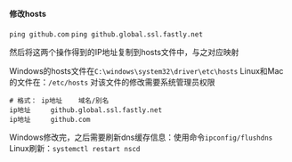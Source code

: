 
#### 修改hosts

`ping github.com`
`ping github.global.ssl.fastly.net`

然后将这两个操作得到的IP地址复制到hosts文件中，与之对应映射

Windows的hosts文件在`C:\windows\system32\driver\etc\hosts`
Linux和Mac的文件在：`/etc/hosts`
对该文件的修改需要系统管理员权限

```
# 格式： ip地址    域名/别名
ip地址     github.global.ssl.fastly.net
ip地址     github.com

```

Windows修改完，之后需要刷新dns缓存信息：使用命令`ipconfig/flushdns`
Linux刷新：`systemctl restart nscd`